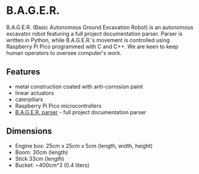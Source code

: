# B.A.G.E.R.
B.A.G.E.R. (Basic Autonomous Ground Excavation Robot) is an autonomous excavator robot featuring a full project documentation parser.
Parser is written in Python, while B.A.G.E.R.'s movement is controlled using Raspberry Pi Pico programmed with C and C++.
We are keen to keep human operators to oversee computer's work.

## Features
- metal construction coated with anti-corrosion paint
- linear actuators
- caterpillars
- Raspberry Pi Pico microcontrollers
- [B.A.G.E.R. parser](https://github.com/bager-project/bager-parser) - full project documentation parser

## Dimensions
- Engine box: 25cm x 25cm x 5cm (length, width, height)
- Boom: 30cm (length)
- Stick 33cm (length)
- Bucket: ~400cm^3 (0.4 liters)
